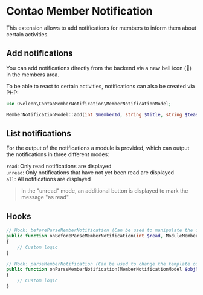 # Contao Member Notification
This extension allows to add notifications for members to inform them about certain activities.

## Add notifications
You can add notifications directly from the backend via a new bell icon (🔔) in the members area.

To be able to react to certain activities, notifications can also be created via PHP:
```php
use Oveleon\ContaoMemberNotification\MemberNotificationModel;

MemberNotificationModel::add(int $memberId, string $title, string $teaser, string $jumpTo);
```

## List notifications
For the output of the notifications a module is provided, which can output the notifications in three different modes:

`read`: Only read notifications are displayed\
`unread`: Only notifications that have not yet been read are displayed\
`all`: All notifications are displayed

> In the "unread" mode, an additional button is displayed to mark the message "as read".

## Hooks
```php
// Hook: beforeParseMemberNotification (Can be used to manipulate the data query)
public function onBeforeParseMemberNotification(int $read, ModuleMemberNotification $module): ?MemberNotificationModel
{
    // Custom logic
}
```

```php
// Hook: parseMemberNotification (Can be used to change the template output)
public function onParseMemberNotification(MemberNotificationModel $objNotifications, ModuleMemberNotification $module): void
{
    // Custom logic
}
```